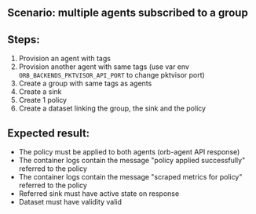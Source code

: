 ## Scenario: multiple agents subscribed to a group

Steps:
-  
1. Provision an agent with tags
2. Provision another agent with same tags (use var env `ORB_BACKENDS_PKTVISOR_API_PORT` to change pktvisor port)
3. Create a group with same tags as agents
4. Create a sink
5. Create 1 policy
6. Create a dataset linking the group, the sink and the policy

Expected result:
-
- The policy must be applied to both agents (orb-agent API response)
- The container logs contain the message "policy applied successfully" referred to the policy
- The container logs contain the message "scraped metrics for policy" referred to the policy
- Referred sink must have active state on response
- Dataset must have validity valid